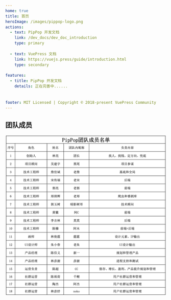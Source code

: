 ```yaml
---
home: true
title: 首页
heroImage: /images/pippop-logo.png
actions:
  - text: PipPop 开发文档
    link: /dev_docs/dev_doc_introduction
    type: primary

  - text: VuePress 文档
    link: https://vuejs.press/guide/introduction.html
    type: secondary

features:
  - title: PipPop 开发文档
    details: 正在完善中......


footer: MIT Licensed | Copyright © 2018-present VuePress Community
---
```


## 团队成员

![PipPop 番记体验版申请](/images/pippop-team-members.png)
